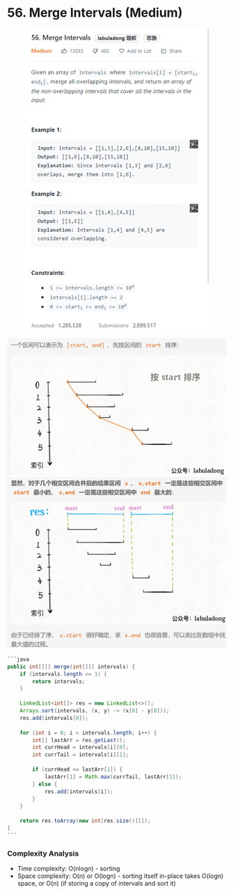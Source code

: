 # 56. Merge Intervals (Medium)

<figure><img src="../../../.gitbook/assets/image (27) (1) (1).png" alt=""><figcaption></figcaption></figure>

![](<../../../.gitbook/assets/image (29) (1) (1).png>)![](<../../../.gitbook/assets/image (30) (1) (1).png>)

````java
```java
public int[][] merge(int[][] intervals) {
    if (intervals.length <= 1) {
        return intervals;
    }

    LinkedList<int[]> res = new LinkedList<>();
    Arrays.sort(intervals, (x, y) -> (x[0] - y[0]));
    res.add(intervals[0]);

    for (int i = 0; i < intervals.length; i++) {
        int[] lastArr = res.getLast();
        int currHead = intervals[i][0];
        int currTail = intervals[i][1];

        if (currHead <= lastArr[1]) {
            lastArr[1] = Math.max(currTail, lastArr[1]);
        } else {
            res.add(intervals[i]);
        }
    }

    return res.toArray(new int[res.size()][]);
}
```
````

### Complexity Analysis

* Time complexity: O(nlogn) - sorting&#x20;
* Space complexity: O(n) or O(logn) - sorting itself in-place takes O(logn) space, or O(n) (if storing a copy of intervals and sort it)
